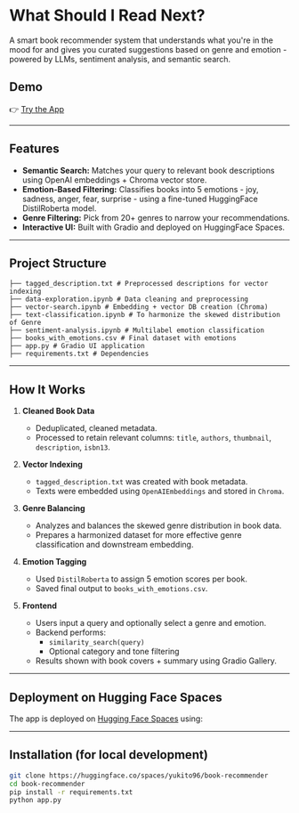 # What Should I Read Next?  

A smart book recommender system that understands what you're in the mood for and gives you curated suggestions based on genre and emotion - powered by LLMs, sentiment analysis, and semantic search.

## Demo

👉 [Try the App](https://huggingface.co/spaces/yukito96/book-recommender)

---

## Features

- **Semantic Search:** Matches your query to relevant book descriptions using OpenAI embeddings + Chroma vector store.
- **Emotion-Based Filtering:** Classifies books into 5 emotions - joy, sadness, anger, fear, surprise - using a fine-tuned HuggingFace DistilRoberta model.
- **Genre Filtering:** Pick from 20+ genres to narrow your recommendations.
- **Interactive UI:** Built with Gradio and deployed on HuggingFace Spaces.

---

## Project Structure

```├── app.py # Gradio app (main entry point)
├── tagged_description.txt # Preprocessed descriptions for vector indexing
├── data-exploration.ipynb # Data cleaning and preprocessing
├── vector-search.ipynb # Embedding + vector DB creation (Chroma)
├── text-classification.ipynb # To harmonize the skewed distribution of Genre
├── sentiment-analysis.ipynb # Multilabel emotion classification
├── books_with_emotions.csv # Final dataset with emotions
├── app.py # Gradio UI application
├── requirements.txt # Dependencies
```

---

## How It Works

1. **Cleaned Book Data**
   - Deduplicated, cleaned metadata.
   - Processed to retain relevant columns: `title`, `authors`, `thumbnail`, `description`, `isbn13`.

2. **Vector Indexing**
   - `tagged_description.txt` was created with book metadata.
   - Texts were embedded using `OpenAIEmbeddings` and stored in `Chroma`.
  
3. **Genre Balancing**
   - Analyzes and balances the skewed genre distribution in book data.
   - Prepares a harmonized dataset for more effective genre classification and downstream embedding.

5. **Emotion Tagging**
   - Used `DistilRoberta` to assign 5 emotion scores per book.
   - Saved final output to `books_with_emotions.csv`.
     
6. **Frontend**
   - Users input a query and optionally select a genre and emotion.
   - Backend performs:
     - `similarity_search(query)`
     - Optional category and tone filtering
   - Results shown with book covers + summary using Gradio Gallery.

---

## Deployment on Hugging Face Spaces

The app is deployed on [Hugging Face Spaces](https://huggingface.co/spaces/yukito96/book-recommender) using:

---

## Installation (for local development)

```bash
git clone https://huggingface.co/spaces/yukito96/book-recommender
cd book-recommender
pip install -r requirements.txt
python app.py
